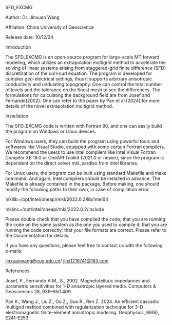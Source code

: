 SFD_EXCMG

Author: Dr. Jinxuan Wang

Affliation: China University of Geoscience

Release date: 10/12/24

Introduction

The SFD_EXCMG is an open-source program for large-scale MT forward modeling, which utilizes an extrapolation multigrid method to accelerate the solving of linear systems arising from staggered-grid 
finite difference (SFD) discretization of the curl-curl equation. The program is developed for complex geo-electrical settings, thus it supports arbitrary anisotropic conductivity and undulating 
topography. One can control the total number of levels and the tolerance on the finest mesh to see the differences. The formulations for calculating the background field are from Josef and Fernando(2002).
One can refer to the paper by Pan et al.(2024) for more details of the novel extrapolation multigrid method.

Installation

The SFD_EXCMG code is written with Fortran 90, and one can easily build the program on Windows or Linux devices.

For Windows users, they can build the program using powerful tools and softwares like Visual Studio, equipped with some certain Fortran compilers. We recommend the users to use Intel compilers like Intel Visual Fortran Compiler XE 19.0 or OneAPI Toolkit (2021.0 or newer), since the program is dependent on the direct solver mkl_pardiso from Intel libraries.

For Linux users, the program can be built using standard Makefile and make command. And again, Intel compilers should be installed in advance. The Makefile is already contained in the package. Before making, one should modify the following paths to their own, in case of compilation error.

mkllib=/opt/intel/oneapi/mkl/2022.0.2/lib/intel64

mklinc=/opt/intel/oneapi/mkl/2022.0.2/include

Please double check that you have compiled the code; that you are running the code on the same system as the one you used to compile it; that you are running the code correctly; that your file formats are correct. Please refer to the Documentation for details. 

If you have any questions, please feel free to contact us with the following e-mails:

jinxuanwang@cug.edu.cn/ jinx1219741@163.com 

References

Josef, P., Fernando A.M., S., 2002. Magnetotelluric impedances and parametric sensitivities for 1-D anisotropic layered media. Computers & Geosciences 28, 939–950.409.

Pan K., Wang J., Liu Z., Ou Z., Guo R., Ren Z. 2024. An efficient cascadic multigrid method combined with regularization technique for 3-D electromagnetic finite-element anisotropic modeling. Geophysics, 89(6), E241-E253.
